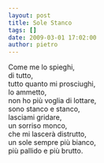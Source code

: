 ```yaml
---
layout: post
title: Sole Stanco
tags: []
date: 2009-03-01 17:02:00
author: pietro
---
```

Come me lo spieghi,<br/>di tutto,<br/>tutto quanto mi prosciughi,<br/>lo ammetto,<br/>non ho più voglia di lottare,<br/>sono stanco e stanco,<br/>lasciami gridare,<br/>un sorriso monco,<br/>che mi lascerà distrutto,<br/>un sole sempre più bianco,<br/>più pallido e più brutto.
